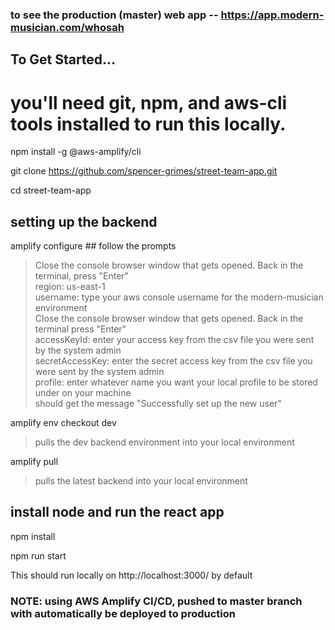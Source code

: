 ### to see the production (master) web app -- https://app.modern-musician.com/whosah

## To Get Started...

# you'll need git, npm, and aws-cli tools installed to run this locally.

 npm install -g @aws-amplify/cli

 git clone https://github.com/spencer-grimes/street-team-app.git

 cd street-team-app
## setting up the backend
 amplify configure ## follow the prompts
> Close the console browser window that gets opened. Back in the terminal, press "Enter" <br>
> region: us-east-1 <br>
> username: type your aws console username for the modern-musician environment <br>
> Close the console browser window that gets opened. Back in the terminal press "Enter" <br>
> accessKeyId: enter your access key from the csv file you were sent by the system admin <br>
> secretAccessKey: enter the secret access key from the csv file you were sent by the system admin <br>
> profile: enter whatever name you want your local profile to be stored under on your machine <br>
> should get the message "Successfully set up the new user" <br>

 amplify env checkout dev 
> pulls the dev backend environment into your local environment <br>

 amplify pull 
> pulls the latest backend into your local environment <br>

## install node and run the react app
 npm install

 npm run start

This should run locally on http://localhost:3000/ by default

### NOTE: using AWS Amplify CI/CD, pushed to master branch with automatically be deployed to production
